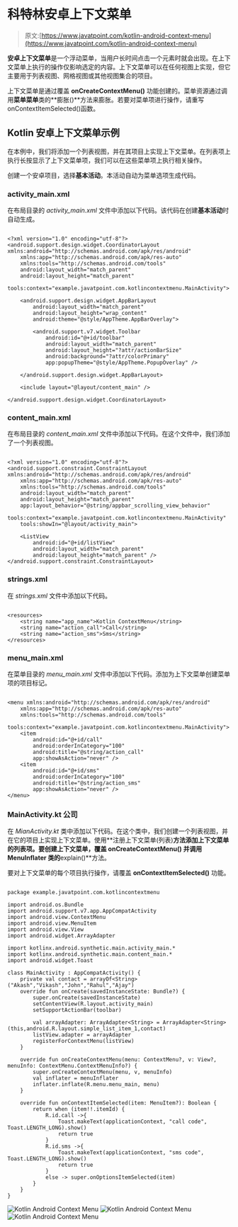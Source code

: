 # 科特林安卓上下文菜单

> 原文:[https://www.javatpoint.com/kotlin-android-context-menu](https://www.javatpoint.com/kotlin-android-context-menu)

**安卓上下文菜单**是一个浮动菜单，当用户长时间点击一个元素时就会出现。在上下文菜单上执行的操作仅影响选定的内容。上下文菜单可以在任何视图上实现，但它主要用于列表视图、网格视图或其他视图集合的项目。

上下文菜单是通过覆盖 **onCreateContextMenu()** 功能创建的。菜单资源通过调用**菜单菜单**类的**膨胀()**方法来膨胀。若要对菜单项进行操作，请重写 onContextItemSelected()函数。

## Kotlin 安卓上下文菜单示例

在本例中，我们将添加一个列表视图，并在其项目上实现上下文菜单。在列表项上执行长按显示了上下文菜单项，我们可以在这些菜单项上执行相关操作。

创建一个安卓项目，选择**基本活动**。本活动自动为菜单选项生成代码。

### activity_main.xml

在布局目录的 *activity_main.xml* 文件中添加以下代码。该代码在创建**基本活动**时自动生成。

```

<?xml version="1.0" encoding="utf-8"?>
<android.support.design.widget.CoordinatorLayout xmlns:android="http://schemas.android.com/apk/res/android"
    xmlns:app="http://schemas.android.com/apk/res-auto"
    xmlns:tools="http://schemas.android.com/tools"
    android:layout_width="match_parent"
    android:layout_height="match_parent"
    tools:context="example.javatpoint.com.kotlincontextmenu.MainActivity">

    <android.support.design.widget.AppBarLayout
        android:layout_width="match_parent"
        android:layout_height="wrap_content"
        android:theme="@style/AppTheme.AppBarOverlay">

        <android.support.v7.widget.Toolbar
            android:id="@+id/toolbar"
            android:layout_width="match_parent"
            android:layout_height="?attr/actionBarSize"
            android:background="?attr/colorPrimary"
            app:popupTheme="@style/AppTheme.PopupOverlay" />

    </android.support.design.widget.AppBarLayout>

    <include layout="@layout/content_main" />

</android.support.design.widget.CoordinatorLayout>

```

### content_main.xml

在布局目录的 *content_main.xml* 文件中添加以下代码。在这个文件中，我们添加了一个列表视图。

```

<?xml version="1.0" encoding="utf-8"?>
<android.support.constraint.ConstraintLayout xmlns:android="http://schemas.android.com/apk/res/android"
    xmlns:app="http://schemas.android.com/apk/res-auto"
    xmlns:tools="http://schemas.android.com/tools"
    android:layout_width="match_parent"
    android:layout_height="match_parent"
    app:layout_behavior="@string/appbar_scrolling_view_behavior"
    tools:context="example.javatpoint.com.kotlincontextmenu.MainActivity"
    tools:showIn="@layout/activity_main">

    <ListView
        android:id="@+id/listView"
        android:layout_width="match_parent"
        android:layout_height="match_parent" />
</android.support.constraint.ConstraintLayout>

```

### strings.xml

在 *strings.xml* 文件中添加以下代码。

```

<resources>
    <string name="app_name">Kotlin ContextMenu</string>
    <string name="action_call">Call</string>
    <string name="action_sms">Sms</string>
</resources>

```

### menu_main.xml

在菜单目录的 *menu_main.xml* 文件中添加以下代码。添加为上下文菜单创建菜单项的项目标记。

```

<menu xmlns:android="http://schemas.android.com/apk/res/android"
    xmlns:app="http://schemas.android.com/apk/res-auto"
    xmlns:tools="http://schemas.android.com/tools"
    tools:context="example.javatpoint.com.kotlincontextmenu.MainActivity">
    <item
        android:id="@+id/call"
        android:orderInCategory="100"
        android:title="@string/action_call"
        app:showAsAction="never" />
    <item
        android:id="@+id/sms"
        android:orderInCategory="100"
        android:title="@string/action_sms"
        app:showAsAction="never" />
</menu>

```

### MainActivity.kt 公司

在 *MianActivity.kt* 类中添加以下代码。在这个类中，我们创建一个列表视图，并在它的项目上实现上下文菜单。使用**注册上下文菜单(列表)**方法添加上下文菜单的列表项。要创建上下文菜单，覆盖 **onCreateContextMenu()** 并调用 **MenuInflater** 类的**explain()**方法。

要对上下文菜单的每个项目执行操作，请覆盖 **onContextItemSelected()** 功能。

```

package example.javatpoint.com.kotlincontextmenu

import android.os.Bundle
import android.support.v7.app.AppCompatActivity
import android.view.ContextMenu
import android.view.MenuItem
import android.view.View
import android.widget.ArrayAdapter

import kotlinx.android.synthetic.main.activity_main.*
import kotlinx.android.synthetic.main.content_main.*
import android.widget.Toast

class MainActivity : AppCompatActivity() {
    private val contact = arrayOf<String>("Akash","Vikash","John","Rahul","Ajay")
    override fun onCreate(savedInstanceState: Bundle?) {
        super.onCreate(savedInstanceState)
        setContentView(R.layout.activity_main)
        setSupportActionBar(toolbar)

        val arrayAdapter: ArrayAdapter<String> = ArrayAdapter<String>(this,android.R.layout.simple_list_item_1,contact)
        listView.adapter = arrayAdapter
        registerForContextMenu(listView)
    }

    override fun onCreateContextMenu(menu: ContextMenu?, v: View?, menuInfo: ContextMenu.ContextMenuInfo?) {
        super.onCreateContextMenu(menu, v, menuInfo)
        val inflater = menuInflater
        inflater.inflate(R.menu.menu_main, menu)
    }

    override fun onContextItemSelected(item: MenuItem?): Boolean {
        return when (item!!.itemId) {
            R.id.call ->{
                Toast.makeText(applicationContext, "call code", Toast.LENGTH_LONG).show()
                return true
            }
            R.id.sms ->{
                Toast.makeText(applicationContext, "sms code", Toast.LENGTH_LONG).show()
                return true
            }
            else -> super.onOptionsItemSelected(item)
        }
    }
}

```

![Kotlin Android Context Menu](../Images/b72ada16a834da93b6a6f76848aa108e.png) ![Kotlin Android Context Menu](../Images/0a6f7507ae2ef138194d554a6dd30021.png)
![Kotlin Android Context Menu](../Images/e48d84ca0e69fdb54b5e6d19c006df91.png)